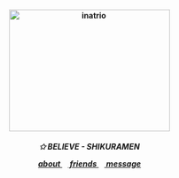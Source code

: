 <h4 align="center">
<img src="https://file.garden/Zk6TqIiRxGzlYu1T/ptb"width="290" height="220" alt="inatrio">
<br>
</h4>
<h5 align="center">
<p align> ✩ BELIEVE - SHIKURAMEN </p>
<a href=https://rentry.co/daigo> about </a>⠀<a href=https://rentry.co/beigoma> friends </a>⠀<a href=https://gantz.atabook.org> message </a>
